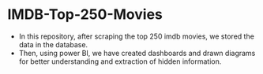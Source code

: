 # IMDB-Top-250-Movies

- In this repository, after scraping the top 250 imdb movies, we stored the data in the database.
- Then, using power BI, we have created dashboards and drawn diagrams for better understanding and extraction of hidden information.
